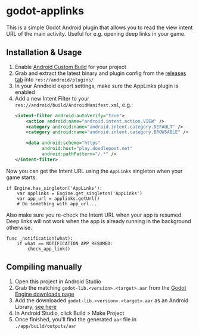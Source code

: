 # godot-applinks

This is a simple Godot Android plugin that allows you to read the view intent URL of the main activity. Useful for e.g. opening deep links in your game.

## Installation & Usage

1. Enable [Android Custom Build](https://docs.godotengine.org/en/stable/getting_started/workflow/export/android_custom_build.html) for your project
2. Grab and extract the latest binary and plugin config from the [releases tab](https://github.com/timoschwarzer/godot-applinks/releases) into `res://android/plugins/`
3. In your Anndroid export settings, make sure the AppLinks plugin is enabled
4. Add a new Intent Filter to your `res://android/build/AndroidManifest.xml`, e.g.:
   ```xml
   <intent-filter android:autoVerify="true">
       <action android:name="android.intent.action.VIEW" />
       <category android:name="android.intent.category.DEFAULT" />
       <category android:name="android.intent.category.BROWSABLE" />

       <data android:scheme="https"
             android:host="play.doodlepost.net"
             android:pathPattern="/.*" />
   </intent-filter>
   ```

Now you can get the Intent URL using the `AppLinks` singleton when your game starts:

```gdscript
if Engine.has_singleton('AppLinks'):
	var applinks = Engine.get_singleton('AppLinks')
	var app_url = applinks.getUrl()
	# Do something with app_url...
```

Also make sure you re-check the Intent URL when your app is resumed. Deep links will not work when the app is already running in the background otherwise.

```gdscript
func _notification(what):
	if what == NOTIFICATION_APP_RESUMED:
		check_app_link()
```


## Compiling manually

1. Open this project in Android Studio
2. Grab the matching `godot-lib.<version>.<target>.aar` from the [Godot Engine downloads page](https://godotengine.org/download)
3. Add the downloaded `godot-lib.<version>.<target>.aar` as an Android Library, [see here](https://developer.android.com/studio/projects/android-library#AddDependency)
4. In Android Studio, click Build > Make Project
5. Once finished, you'll find the generated `aar` file in `./app/build/outputs/aar`
